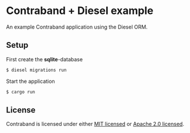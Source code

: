 # Contraband + Diesel example

An example Contraband application using the Diesel ORM.

## Setup

First create the **sqlite**-database
```bash
$ diesel migrations run
```

Start the application
```bash
$ cargo run
```

## License

Contraband is licensed under either [MIT licensed](LICENSE-MIT) or
[Apache 2.0 licensed](LICENSE-APACHE).
